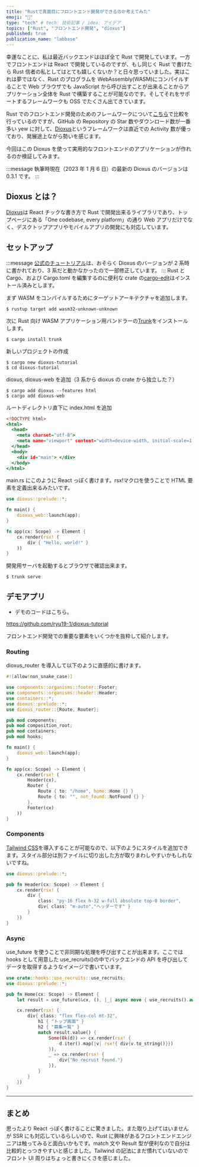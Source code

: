 ```yaml
---
title: "Rustで真面目にフロントエンド開発ができるのか考えてみた"
emoji: "🦀"
type: "tech" # tech: 技術記事 / idea: アイデア
topics: ["Rust", "フロントエンド開発", "dioxus"]
published: true
publication_name: "labbase"
---
```


幸運なことに、私は最近バックエンドはほぼ全て Rust で開発しています。一方でフロントエンドは React で開発しているのですが、もし同じく Rust で書けたら Rust 信者の私としてはとても嬉しくないか？と日々思っていました。実はこれは夢ではなく、Rust のプログラムを WebAssembly(WASM)にコンパイルすることで Web ブラウザでも JavaScript から呼び出すことが出来ることからアプリケーション全体を Rust で構築することが可能なのです。そしてそれをサポートするフレームワークも OSS でたくさん出てきています。

Rust でのフロントエンド開発のためのフレームワークについて[こちら](https://github.com/flosse/rust-web-framework-comparison)で比較を行っているのですが、GitHub の Repository の Star 数やダウンロード数が一番多い yew に対して、[Dioxus](https://dioxuslabs.com/)というフレームワークは直近での Activity 数が優っており、発展途上ながら勢いを感じます。

今回はこの Dioxus を使って実用的なフロントエンドのアプリケーションが作れるのか検証してみます。

:::message
執筆時現在（2023 年 1 月 6 日）の最新の Dioxus のバージョンは 0.3.1 です。
:::

## Dioxus とは？

[Dioxus](https://dioxuslabs.com/)は React チックな書き方で Rust で開発出来るライブラリであり、トップページにある「One codebase, every platform」の通り Web アプリだけでなく、デスクトップアプリやモバイルアプリの開発にも対応しています。

## セットアップ

:::message
[公式のチュートリアル](https://dioxuslabs.com/reference/platforms/web.html)は、おそらく Dioxus のバージョンが 2 系時に書かれており、3 系だと動かなかったので一部修正しています。
:::
Rust と Cargo、および Cargo.toml を編集するのに便利な crate の[cargo-edit](https://crates.io/crates/cargo-edit)はインストール済みとします。

まず WASM をコンパイルするためにターゲットアーキテクチャを追加します。

```
$ rustup target add wasm32-unknown-unknown
```

次に Rust 向け WASM アプリケーション用バンドラーの[Trunk](https://trunkrs.dev/)をインストールします。

```
$ cargo install trunk
```

新しいプロジェクトの作成

```
$ cargo new dioxus-tutorial
$ cd dioxus-tutorial
```

dioxus, dioxus-web を追加（3 系から dioxus の crate から独立した？）

```
$ cargo add dioxus --features html
$ cargo add dioxus-web
```

ルートディレクトリ直下に index.html を追加

```html:index.html
<!DOCTYPE html>
<html>
  <head>
    <meta charset="utf-8">
    <meta name="viewport" content="width=device-width, initial-scale=1.0">
  </head>
  <body>
    <div id="main"> </div>
  </body>
</html>
```

main.rs にこのように React っぽく書けます。rsx!マクロを使うことで HTML 要素を定義出来るみたいです。

```rust:src/main.rs
use dioxus::prelude::*;

fn main() {
    dioxus_web::launch(app);
}

fn app(cx: Scope) -> Element {
    cx.render(rsx! (
        div { "Hello, world!" }
    ))
}
```

開発用サーバを起動するとブラウザで確認出来ます。

```
$ trunk serve
```

## デモアプリ

- デモのコードはこちら。

https://github.com/ryu19-1/dioxus-tutorial

フロントエンド開発での重要な要素をいくつかを抜粋して紹介します。

### Routing

dioxus_router を導入して以下のように直感的に書けます。

```rust:src/main.rs
#![allow(non_snake_case)]

use components::organisms::footer::Footer;
use components::organisms::header::Header;
use containers::*;
use dioxus::prelude::*;
use dioxus_router::{Route, Router};

pub mod components;
pub mod composition_root;
pub mod containers;
pub mod hooks;

fn main() {
    dioxus_web::launch(app);
}

fn app(cx: Scope) -> Element {
    cx.render(rsx! (
        Header(cx),
        Router {
            Route { to: "/home", home::Home {} }
            Route { to: "", not_found::NotFound {} }
        },
        Footer(cx)
    ))
}

```

### Components

[Tailwind CSS](https://tailwindcss.com/)を導入することが可能なので、以下のようにスタイルを追加できます。スタイル部分は別ファイルに切り出した方が取りまわしやすいかもしれないですね。

```rust:header.rs
use dioxus::prelude::*;

pub fn Header(cx: Scope) -> Element {
    cx.render(rsx! {
        div {
            class: "py-16 flex h-32 w-full absolute top-0 border",
            div{ class: "m-auto","ヘッダーです" }
        }
    })
}

```

### Async

use_future を使うことで非同期な処理を呼び出すことが出来ます。ここでは hooks として用意した use_recruits()の中でバックエンドの API を呼び出してデータを取得するようなイメージで書いています。

```rust:home.rs
use crate::hooks::use_recruits::use_recruits;
use dioxus::prelude::*;

pub fn Home(cx: Scope) -> Element {
    let result = use_future(&cx, (), |_| async move { use_recruits().await });

    cx.render(rsx! {
        div{ class: "flex flex-col mt-32",
            h1 { "トップ画面" }
            h2 { "募集一覧" }
            match result.value() {
                Some(Ok(d)) => cx.render(rsx! {
                    d.iter().map(|v| rsx!{ div{v.to_string()}})
                }),
                _ => cx.render(rsx! {
                    div{"No recruit found."}
                }),
            }
        }
    })
}

```

---

## まとめ

思ったより React っぽく書けることに驚きました。また取り上げてはいませんが SSR にも対応しているらしいので、Rust に興味があるフロントエンドエンジニアは触ってみると面白いかもです。match 文や Result 型が便利なので自分は比較的とっつきやすいと感じました。Tailwind の記法にまだ慣れていないのでフロント UI 周りはちょっと書きにくさを感じました。
